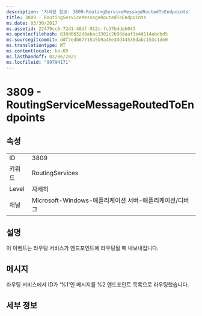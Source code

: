 ```yaml
---
description: '자세한 정보: 3809-RoutingServiceMessageRoutedToEndpoints'
title: 3809 - RoutingServiceMessageRoutedToEndpoints
ms.date: 03/30/2017
ms.assetid: 22479cc6-72d1-48df-912c-fc37bddeb043
ms.openlocfilehash: 638d6652d8abac3302c2b98daaf3e4d114abdbd5
ms.sourcegitcommit: ddf7edb67715a5b9a45e3dd44536dabc153c1de0
ms.translationtype: MT
ms.contentlocale: ko-KR
ms.lasthandoff: 02/06/2021
ms.locfileid: "99794171"
---
```

# <a name="3809---routingservicemessageroutedtoendpoints"></a>3809 - RoutingServiceMessageRoutedToEndpoints

## <a name="properties"></a>속성  
  
|||  
|-|-|  
|ID|3809|  
|키워드|RoutingServices|  
|Level|자세히|  
|채널|Microsoft-Windows-애플리케이션 서버-애플리케이션/디버그|  
  
## <a name="description"></a>설명  

 이 이벤트는 라우팅 서비스가 엔드포인트에 라우팅될 때 내보내집니다.  
  
## <a name="message"></a>메시지  

 라우팅 서비스에서 ID가 '%1'인 메시지를 %2 엔드포인트 목록으로 라우팅했습니다.  
  
## <a name="details"></a>세부 정보
